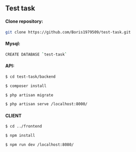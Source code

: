 ## Test task

#### Clone repository:
```sh
git clone https://github.com/Boris1979509/test-task.git
```
#### Mysql:
```sh
CREATE DATABASE `test-task`
```
#### API:
```sh
$ cd test-task/backend
```
```sh
$ composer install
```
```sh
$ php artisan migrate
```
```sh
$ php artisan serve /localhost:8000/
```
#### CLIENT
```sh
$ cd ../frontend
```
```sh
$ npm install
```
```sh
$ npm run dev /localhost:8080/
```
